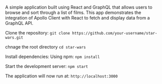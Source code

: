 
A simple application built using React and GraphQL that allows users to browse and sort through a list of films. This app demonstrates the integration of Apollo Client with React to fetch and display data from a GraphQL API.

Clone the repository:
```git clone https://github.com/your-username/star-wars.git```

chnage the root directory
```cd star-wars```

Install dependencies: Using npm:
```npm install```

Start the development server:
```npm start```

The application will now run at: 
```http://localhost:3000```